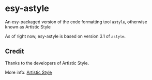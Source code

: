 # esy-astyle
An esy-packaged version of the code formatting tool `astyle`, otherwise known as Artistic Style

As of right now, esy-astyle is based on version 3.1 of `astyle`.

## Credit
Thanks to the developers of Artistic Style.

More info: [Artistic Style](http://astyle.sourceforge.net/)